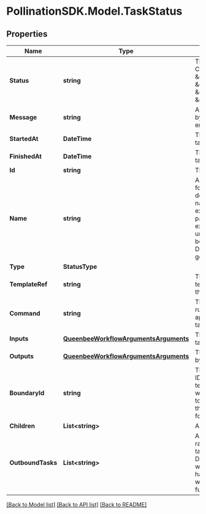 
# PollinationSDK.Model.TaskStatus

## Properties

Name | Type | Description | Notes
------------ | ------------- | ------------- | -------------
**Status** | **string** | The status of this task. Can be \&quot;Running\&quot;, \&quot;Succeeded\&quot;, \&quot;Failed\&quot; or \&quot;Error\&quot; | 
**Message** | **string** | Any message produced by the task. Usually error/debugging hints. | [optional] 
**StartedAt** | **DateTime** | The time at which the task was started | 
**FinishedAt** | **DateTime** | The time at which the task was completed | [optional] 
**Id** | **string** | The task unique ID | 
**Name** | **string** | A human readable name for the task. Usually defined by the DAG task name but can be extended if the task is part of a loop for example. This name is unique within the boundary of the DAG/Workflow that generated it. | 
**Type** | **StatusType** |  | 
**TemplateRef** | **string** | The name of the template that spawned this task | 
**Command** | **string** | The command used to run this task. Only applies to Function tasks. | [optional] 
**Inputs** | [**QueenbeeWorkflowArgumentsArguments**](QueenbeeWorkflowArgumentsArguments.md) | The inputs used by this task | 
**Outputs** | [**QueenbeeWorkflowArgumentsArguments**](QueenbeeWorkflowArgumentsArguments.md) | The outputs produced by this task | 
**BoundaryId** | **string** | This indicates the task ID of the associated template root             task in which this task belongs to. A DAG task will have the id of the             parent DAG for example. | [optional] 
**Children** | **List&lt;string&gt;** | A list of child task IDs | 
**OutboundTasks** | **List&lt;string&gt;** | A list of the last tasks to ran in the context of this task. In the case of a DAG or a workflow this will be the last task that has been executed. It will remain empty for functions. | 

[[Back to Model list]](../README.md#documentation-for-models)
[[Back to API list]](../README.md#documentation-for-api-endpoints)
[[Back to README]](../README.md)

